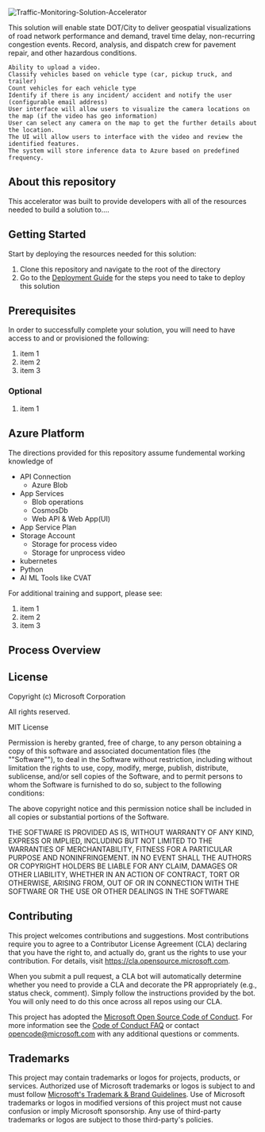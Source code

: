 ![Traffic-Monitoring-Solution-Accelerator](TMSA.jpg)

This solution will enable state DOT/City to deliver geospatial visualizations of road network performance and demand, travel time delay, non-recurring congestion events. Record, analysis, and dispatch crew for pavement repair, and other hazardous conditions. 


    Ability to upload a video.  
    Classify vehicles based on vehicle type (car, pickup truck, and trailer) 
    Count vehicles for each vehicle type 
    Identify if there is any incident/ accident and notify the user (configurable email address) 
    User interface will allow users to visualize the camera locations on the map (if the video has geo information) 
    User can select any camera on the map to get the further details about the location.
    The UI will allow users to interface with the video and review the identified features.  
    The system will store inference data to Azure based on predefined frequency. 

 

## About this repository
This accelerator was built to provide developers with all of the resources needed to build a solution to....


## Getting Started 
Start by deploying the resources needed for this solution: 


1. Clone this repository and navigate to the root of the directory  
2. Go to the [Deployment Guide](./DEPLOY.MD) for the steps you need to take to deploy this solution 

## Prerequisites
In order to successfully complete your solution, you will need to have access to and or provisioned the following:
1. item 1
2. item 2
3. item 3

### Optional
1. item 1

## Azure Platform
The directions provided for this repository assume fundemental working knowledge of 
* API Connection
  * Azure Blob
* App Services
  * Blob operations
  * CosmosDb  
  * Web API & Web App(UI)
* App Service Plan
* Storage Account
  * Storage for process video
  * Storage for unprocess video
* kubernetes
* Python
* AI ML Tools like CVAT


For additional training and support, please see:
 1. item 1
 2. item 2
 3. item 3

## Process Overview  


## License
Copyright (c) Microsoft Corporation

All rights reserved.

MIT License

Permission is hereby granted, free of charge, to any person obtaining a copy of this software and associated documentation files (the ""Software""), to deal in the Software without restriction, including without limitation the rights to use, copy, modify, merge, publish, distribute, sublicense, and/or sell copies of the Software, and to permit persons to whom the Software is furnished to do so, subject to the following conditions:

The above copyright notice and this permission notice shall be included in all copies or substantial portions of the Software.

THE SOFTWARE IS PROVIDED AS IS, WITHOUT WARRANTY OF ANY KIND, EXPRESS OR IMPLIED, INCLUDING BUT NOT LIMITED TO THE WARRANTIES OF MERCHANTABILITY, FITNESS FOR A PARTICULAR PURPOSE AND NONINFRINGEMENT. IN NO EVENT SHALL THE AUTHORS OR COPYRIGHT HOLDERS BE LIABLE FOR ANY CLAIM, DAMAGES OR OTHER LIABILITY, WHETHER IN AN ACTION OF CONTRACT, TORT OR OTHERWISE, ARISING FROM, OUT OF OR IN CONNECTION WITH THE SOFTWARE OR THE USE OR OTHER DEALINGS IN THE SOFTWARE


## Contributing

This project welcomes contributions and suggestions.  Most contributions require you to agree to a
Contributor License Agreement (CLA) declaring that you have the right to, and actually do, grant us
the rights to use your contribution. For details, visit https://cla.opensource.microsoft.com.

When you submit a pull request, a CLA bot will automatically determine whether you need to provide
a CLA and decorate the PR appropriately (e.g., status check, comment). Simply follow the instructions
provided by the bot. You will only need to do this once across all repos using our CLA.

This project has adopted the [Microsoft Open Source Code of Conduct](https://opensource.microsoft.com/codeofconduct/).
For more information see the [Code of Conduct FAQ](https://opensource.microsoft.com/codeofconduct/faq/) or
contact [opencode@microsoft.com](mailto:opencode@microsoft.com) with any additional questions or comments.

## Trademarks

This project may contain trademarks or logos for projects, products, or services. Authorized use of Microsoft 
trademarks or logos is subject to and must follow 
[Microsoft's Trademark & Brand Guidelines](https://www.microsoft.com/en-us/legal/intellectualproperty/trademarks/usage/general).
Use of Microsoft trademarks or logos in modified versions of this project must not cause confusion or imply Microsoft sponsorship.
Any use of third-party trademarks or logos are subject to those third-party's policies.

